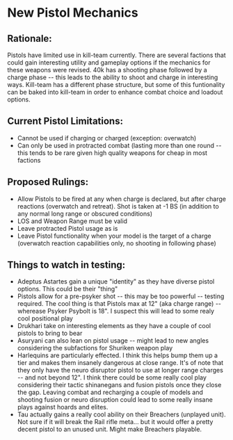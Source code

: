 # New Pistol Mechanics

## Rationale:
Pistols have limited use in kill-team currently. There are several factions that could gain interesting utility and gameplay options
if the mechanics for these weapons were revised. 40k has a shooting phase followed by a charge phase -- this leads to the ability to
shoot and charge in interesting ways. Kill-team has a different phase structure, but some of this funtionality can be baked into kill-team
in order to enhance combat choice and loadout options.

## Current Pistol Limitations:
* Cannot be used if charging or charged (exception: overwatch)
* Can only be used in protracted combat (lasting more than one round -- this tends to be rare given high quality weapons for cheap in most
factions

## Proposed Rulings:
* Allow Pistols to be fired at any <charge target> when charge is declared, but after charge reactions (overwatch and retreat). 
Shot is taken at -1 BS (in addition to any normal long range or obscured conditions)
* LOS and Weapon Range must be valid
* Leave protracted Pistol usage as is
* Leave Pistol functionality when your model is the target of a charge (overwatch reaction capabilities only, no shooting in following
phase)

## Things to watch in testing:
* Adeptus Astartes gain a unique "identity" as they have diverse pistol options. This could be their "thing"
* Pistols allow for a pre-psyker shot -- this may be too powerful -- testing required. The cool thing is that Pistols max at 12"
(aka charge range) -- wherease Psyker Psybolt is 18". I suspect this will lead to some realy cool positional play
* Drukhari take on interesting elements as they have a couple of cool pistols to bring to bear
* Asuryani can also lean on pistol usage -- might lead to new angles considering the subfactions for Shuriken weapon play
* Harlequins are particularly effected. I think this helps bump them up a tier and makes them insanely dangerous at close range.
It's of note that they only have the neuro disruptor pistol to use at longer range charges -- and not beyond 12". I think there could
be some really cool play considering their tactic shinanegans and fusion pistols once they close the gap. Leaving combat and recharging
a couple of models and shooting fusion or neuro disruption could lead to some really insane plays against hoards and elites.
* Tau actually gains a really cool ability on their Breachers (unplayed unit). Not sure if it will break the Rail rifle meta... but it
would offer a pretty decent pistol to an unused unit. Might make Breachers playable.
